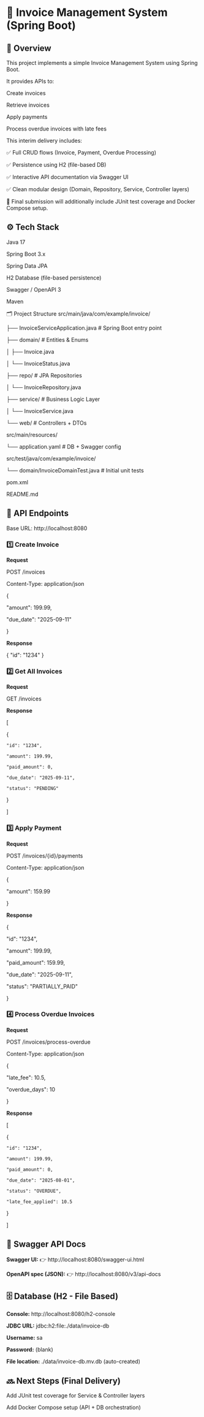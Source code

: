 # 📘 Invoice Management System (Spring Boot)

## 📌 Overview

This project implements a simple Invoice Management System using Spring Boot.

It provides APIs to:

Create invoices

Retrieve invoices

Apply payments

Process overdue invoices with late fees

This interim delivery includes:

✅ Full CRUD flows (Invoice, Payment, Overdue Processing)

✅ Persistence using H2 (file-based DB)

✅ Interactive API documentation via Swagger UI

✅ Clean modular design (Domain, Repository, Service, Controller layers)


🚀 Final submission will additionally include JUnit test coverage and Docker Compose setup.


## ⚙️ Tech Stack

Java 17

Spring Boot 3.x

Spring Data JPA

H2 Database (file-based persistence)

Swagger / OpenAPI 3

Maven


🗂️ Project Structure
src/main/java/com/example/invoice/

├── InvoiceServiceApplication.java   # Spring Boot entry point

├── domain/                          # Entities & Enums

│   ├── Invoice.java

│   └── InvoiceStatus.java

├── repo/                            # JPA Repositories

│   └── InvoiceRepository.java

├── service/                         # Business Logic Layer

│   └── InvoiceService.java

└── web/                             # Controllers + DTOs

src/main/resources/

└── application.yaml                 # DB + Swagger config

src/test/java/com/example/invoice/

└── domain/InvoiceDomainTest.java    # Initial unit tests

pom.xml

README.md


## 🔗 API Endpoints

  Base URL: http://localhost:8080

### 1️⃣ Create Invoice

**Request**

POST /invoices

Content-Type: application/json

{

  "amount": 199.99,
  
  "due_date": "2025-09-11"

}


**Response**

{
  "id": "1234"
}

### 2️⃣ Get All Invoices

**Request**

GET /invoices


**Response**

[

  {
  
    "id": "1234",
    
    "amount": 199.99,
    
    "paid_amount": 0,
    
    "due_date": "2025-09-11",
    
    "status": "PENDING"
  
  }

]


### 3️⃣ Apply Payment

**Request**


POST /invoices/{id}/payments

Content-Type: application/json

{

  "amount": 159.99
  
}


**Response**


{

  "id": "1234",
  
  "amount": 199.99,
  
  "paid_amount": 159.99,
  
  "due_date": "2025-09-11",
  
  "status": "PARTIALLY_PAID"
  
}

### 4️⃣ Process Overdue Invoices

**Request**


POST /invoices/process-overdue

Content-Type: application/json

{

  "late_fee": 10.5,
  
  "overdue_days": 10
  
}



**Response**

[

  {
  
    "id": "1234",
  
    "amount": 199.99,
    
    "paid_amount": 0,
    
    "due_date": "2025-08-01",
    
    "status": "OVERDUE",
    
    "late_fee_applied": 10.5
  
  }

]

## 📖 Swagger API Docs


**Swagger UI:** 👉 http://localhost:8080/swagger-ui.html

**OpenAPI spec (JSON):** 👉 http://localhost:8080/v3/api-docs


## 🗄️ Database (H2 - File Based)

**Console:** http://localhost:8080/h2-console

**JDBC URL:** jdbc:h2:file:./data/invoice-db

**Username:** sa

**Password:** (blank)

**File location:** ./data/invoice-db.mv.db (auto-created)

## 🔜 Next Steps (Final Delivery)


Add JUnit test coverage for Service & Controller layers

Add Docker Compose setup (API + DB orchestration)
